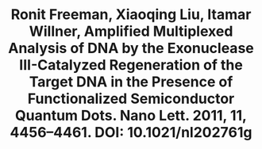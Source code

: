 ---
layout: publication
title: "Ronit Freeman, Xiaoqing Liu, Itamar Willner, Amplified Multiplexed Analysis of DNA by the Exonuclease III-Catalyzed Regeneration of the Target DNA in the Presence of Functionalized Semiconductor Quantum Dots. Nano Lett. 2011, 11, 4456–4461. DOI: 10.1021/nl202761g"
---